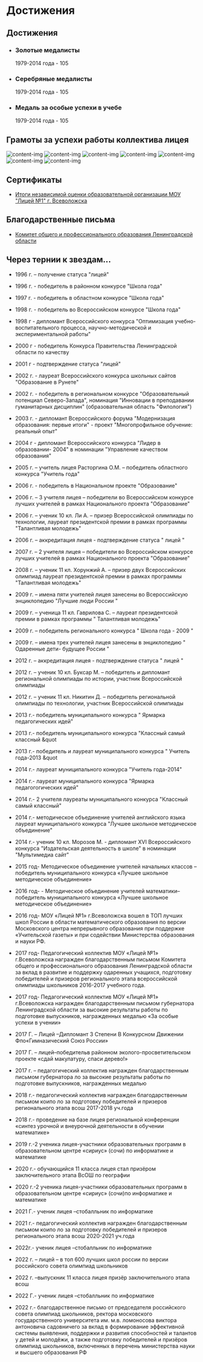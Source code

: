 # Достижения

## Достижения

- ### Золотые медалисты  
    1979-2014 года - 105

- ### Серебряные медалисты
    1979-2014 года - 105

- ### Медаль за особые успехи в учебе  
    1979-2014 года - 105
    
## Грамоты за успехи работы коллектива лицея

<!-- Images html code -->

<div class="page-article_img-grid">
    <img alt="content-img" src="@img/website-content/nzo1.jpg" role="button">
    <img alt="content-img" src="@img/website-content/nzo2.jpg" role="button">
    <img alt="content-img" src="@img/website-content/nzo3.jpg" role="button">
    <img alt="content-img" src="@img/website-content/nzo4.jpg" role="button">
    <img alt="content-img" src="@img/website-content/nzo5.jpg" role="button">
    <img alt="content-img" src="@img/website-content/nzo6.jpg" role="button">
    <img alt="content-img" src="@img/website-content/nzo7.jpg" role="button">
</div>

## Сертификаты

- [Итоги независимой оценки образовательной организации МОУ "Лицей №1" г. Всеволожска](#)

## Благодарственные письма

- [Комитет общего и профессионального образования Ленинградской области](#)

## Через тернии к звездам...

- 1996 г. – получение статуса  &quot;лицей&quot;
- 1996 г. - победитель в районном конкурсе &quot;Школа года&quot;
- 1997 г. - победитель в областном  конкурсе &quot;Школа года&quot;
- 1998 г. - победитель во  Всероссийском конкурсе &quot;Школа года&quot;
- 1998 г  - дипломант Всероссийского  конкурса &quot;Оптимизация учебно-воспитательного процесса, научно-методической и экспериментальной работы&quot; 
- 2000 г  - победитель Конкурса  Правительства Ленинградской области по качеству
- 2001 г  - подтверждение  статуса &quot;лицей&quot; 
- 2002 г. - лауреат  Всероссийского конкурса школьных сайтов &quot;Образование в Рунете&quot; 
- 2002 г. - победитель в  региональном конкурсе &quot;Образовательный потенциал Северо-Запада&quot;,  номинация  &quot;Инновации в преподавании гуманитарных дисциплин&quot; (образовательная область &quot;Филология&quot;) 
- 2003 г. - дипломант  Всероссийского форума &quot;Модернизация образования: первые итоги&quot; -   проект  &quot;Многопрофильное обучение: реальный опыт&quot; 
- 2004 г  - дипломант Всероссийского конкурса &quot;Лидер в  образовании- 2004&quot; в номинации  &quot;Управление качеством образования&quot;
- 2005 г. – учитель лицея  Расторгина О.М. – победитель областного  конкурса &quot;Учитель года&quot;
- 2006 г. - победитель в Национальном проекте &quot;Образование&quot; 
- 2006 г. – 3 учителя лицея – победители во Всероссийском  конкурсе лучших учителей в рамках Национального проекта &quot;Образование&quot;
- 2006 г. – ученик 10 кл. Ли А. – призер Всероссийской  олимпиады по технологии, лауреат  президентской премии в рамках программы  &quot;Талантливая молодежь&quot; 
- 2006 г. – аккредитация лицея - подтверждение статуса &quot;  лицей &quot;
- 2007 г. – 2 учителя лицея – победители во  Всероссийском конкурсе лучших учителей в рамках  Национального проекта  &quot;Образование&quot;
- 2008 г. – ученик 11 кл. Хорунжий А. – призер двух Всероссийских олимпиад лауреат  президентской премии в рамках программы  &quot;Талантливая молодежь&quot; 
- 2009 г. – имена пяти учителей лицея занесены во Всероссийскую  энциклопедию &quot;Лучшие люди России &quot;
- 2009 г. – ученица 11 кл. Гаврилова С. –  лауреат  президентской премии в рамках программы  &quot; Талантливая молодежь&quot; 
- 2009 г. – победитель регионального конкурса  &quot; Школа года - 2009 &quot;
- 2009 г. – имена трех учителей лицея занесены в энциклопедию &quot;  Одаренные дети- будущее России &quot;
- 2012 г. – аккредитация лицея - подтверждение статуса &quot;  лицей &quot;
- 2012 г. – ученик 10 кл. Буксар М. – победитель и дипломант региональной олимпиады по истории, участник Всероссийской олимпиады
- 2012 г. – ученик 11 кл. Никитин Д. – победитель   региональной олимпиады по технологии, участник Всероссийской олимпиады 
- 2013 г.- победитель  муниципального  конкурса &quot; Ярмарка педагогических   идей&quot;
- 2013 г.- победитель  муниципального  конкурса &quot;Классный самый классный &quot 
- 2013 г.- победитель и лауреат муниципального  конкурса &quot; Учитель года-2013 &quot 
- 2014 г.- лауреат муниципального конкурса "Учитель года-2014" 
- 2014 г.- лауреат муниципального конкурса "Ярмарка педагогогических идей" 
- 2014 г.- 2 учителя лауреаты муниципального конкурса "Классный самый классный" 
- 2014 г.- методическое объединение учителей английского языка лауреат муниципального 
конкурса "Лучшее школьное методическое объединение" 
- 2014 г.- ученик 10 кл. Морозов М. - дипломант XVI Всероссийского конкурса "Издательская деятельность в школе"
в номинации "Мультимедиа сайт"
- 2015 год- Методическое объединение учителей начальных классов – победитель муниципального конкурса  «Лучшее школьное методическое объединение»
- 2016 год- - Методическое объединение учителей математики– победитель муниципального конкурса  «Лучшее школьное методическое объединение»
- 2016 год- МОУ «Лицей №1» г.Всеволожска вошел в ТОП лучших школ России в области математического образования по версии Московского центра непрерывного образования при поддержке «Учительской газеты» и при содействии Министерства образования и науки РФ.
- 2017 год- Педагогический коллектив МОУ «Лицей №1» г.Всеволожска награжден благодарственным письмом Комитета общего и профессионального образования Ленинградской области за вклад в развитие и поддержку одаренных учащихся, подготовку победителей и призеров регионального этапа всероссийской олимпиады школьников 2016-2017 учебного года.
- 2017 год- Педагогический коллектив МОУ «Лицей №1» г.Всеволожска награжден благодарственным письмом губернатора Ленинградской области за высокие результаты работы по подготовке выпускников, награжденных медалью «За особые успехи в учении»
- 2017 Г. – Лицей –Дипломант 3 Степени В Конкурсном Движении Фпо«Гимназический Союз России»
- 2017 Г. – лицей–победительв районном эколого-просветительском проекте «сдай макулатуру, спаси дерево!»
- 2017 г. – педагогический коллектив награжден благодарственным письмом губернатора ло за высокие результаты работы по подготовке выпускников, награжденных медалью
- 2018 г.- педагогический коллектив награжден благодарственным письмом   коипо ло за подготовку победителей и призеров регионального этапа всош 2017-2018 уч.года
- 2018 г.- проведение на базе лицея региональной конференции «синтез урочной и внеурочной деятельности в обучении математике» 

- 2019  г.-2 ученика лицея-участники образовательных программ в образовательном центре «сириус» (сочи) по информатике и математике
- 2020 г.- обучающийся 11 класса лицея стал призёром заключительного этапа ВсОШ по географии
- 2020 г.-2 ученика лицея-участники образовательных программ в образовательном центре «сириус» (сочи)по информатике и математике
- 2021 Г.- ученик лицея –стобалльник по информатике
- 2021 г.- педагогический коллектив награжден благодарственным письмом   коипо ло за подготовку победителей и призеров регионального этапа всош 2020-2021 уч.года
- 2022г.- ученик лицея –стобалльник по информатике
- 2022 г. – лицей –    в топ 600 лучших школ россии по версии российского совета олимпиад школьников
- 2022 г. –выпускник 11 класса лицея призёр заключительного этапа всош
- 2022 Г.- ученик лицея –стобалльник по информатике
- 2022 г.- благодарственное письмо от председателя российского совета олимпиад школьников, ректора московского государственного университета им. м.в. ломоносова виктора антоновича садовничего за вклад в формирование эффективной системы выявления, поддержки и развития способностей и талантов у детей и молодёжи, а также подготовку победителей и призёров олимпиад школьников, включенных в перечень министерства науки и высшего образования РФ